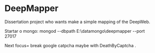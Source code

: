 # DeepMapper

Dissertation project who wants make a simple mapping of the DeepWeb.

Startar o mongo:
mongod --dbpath E:\datamongo\deepmapper --port 27017

Next focus= break google catpcha maybe with DeathByCaptcha .
